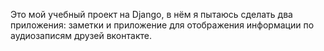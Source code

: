 Это мой учебный проект на Django, в нём я пытаюсь сделать два приложения: заметки и приложение для отображения информации по аудиозаписям друзей вконтакте.
